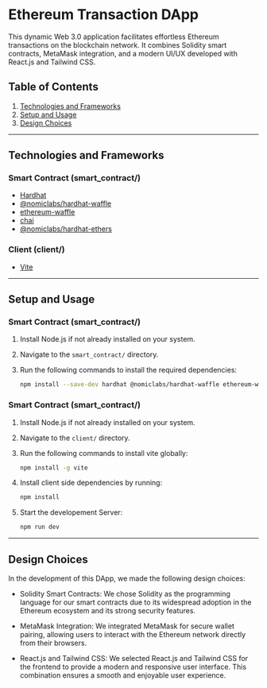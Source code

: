 # Ethereum Transaction DApp

This dynamic Web 3.0 application facilitates effortless Ethereum transactions on the blockchain network. It combines Solidity smart contracts, MetaMask integration, and a modern UI/UX developed with React.js and Tailwind CSS.

## Table of Contents

1. [Technologies and Frameworks](#technologies-and-frameworks)
2. [Setup and Usage](#setup-and-usage)
3. [Design Choices](#design-choices)

---

## Technologies and Frameworks

### Smart Contract (smart_contract/)

- [Hardhat](https://hardhat.org/)
- [@nomiclabs/hardhat-waffle](https://github.com/nomiclabs/hardhat/tree/master/packages/hardhat-waffle)
- [ethereum-waffle](https://ethereum-waffle.readthedocs.io/en/latest/)
- [chai](https://www.chaijs.com/)
- [@nomiclabs/hardhat-ethers](https://github.com/nomiclabs/hardhat/tree/master/packages/hardhat-ethers)

### Client (client/)

- [Vite](https://vitejs.dev/)

---

## Setup and Usage

### Smart Contract (smart_contract/)

1. Install Node.js if not already installed on your system.
2. Navigate to the `smart_contract/` directory.
3. Run the following commands to install the required dependencies:

   ```bash
   npm install --save-dev hardhat @nomiclabs/hardhat-waffle ethereum-waffle chai @nomiclabs/hardhat-ethers ethers

### Smart Contract (smart_contract/)

1. Install Node.js if not already installed on your system.
2. Navigate to the `client/` directory.
3. Run the following commands to install vite globally:

   ```bash
   npm install -g vite

4. Install client side dependencies by running:

    ```bash
   npm install

5. Start the developement Server:

    ```bash
   npm run dev

---

## Design Choices

In the development of this DApp, we made the following design choices:

 - Solidity Smart Contracts: We chose Solidity as the programming language for our smart contracts due to its widespread adoption in the Ethereum ecosystem and its strong security features.

 - MetaMask Integration: We integrated MetaMask for secure wallet pairing, allowing users to interact with the Ethereum network directly from their browsers.

 - React.js and Tailwind CSS: We selected React.js and Tailwind CSS for the frontend to provide a modern and responsive user interface. This combination ensures a smooth and enjoyable user experience.